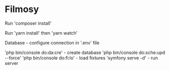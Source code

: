 # Filmosy

Run 'composer install'

Run 'yarn install' then 'yarn watch'

Database - configure connection in '.env' file

'php bin/console do:da:cre' - create database
'php bin/console do:sche:upd --force'
'php bin/console do:fi:lo' - load fixtures
'symfony serve -d' - run server
